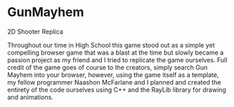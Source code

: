 # GunMayhem
2D Shooter Replica

Throughout our time in High School this game stood out as a simple yet compelling browser game that was a blast at the time but slowly became a passion project as 
my friend and I tried to replicate the game ourselves. Full credit of the game goes of course to the creators, simply search Gun Mayhem into your browser, however,
using the game itself as a template, my fellow programmer Naashon McFarlane and I planned and created the entirety of the code ourselves using C++ and the RayLib library for drawing and animations.
